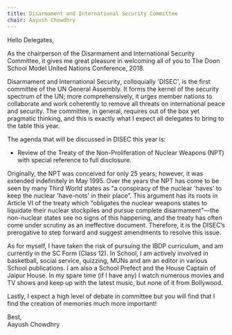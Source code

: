 ```yaml
---
title: Disarmament and International Security Committee
chair: Aayush Chowdhry
---
```


Hello Delegates,

As the chairperson of the Disarmament and International Security Committee, it gives me great pleasure in welcoming all of you to The Doon School Model United Nations Conference, 2018.

Disarmament and International Security, colloquially 'DISEC', is the first committee of the UN General Assembly. It forms the kernel of the security spectrum of the UN; more comprehensively, it urges member nations to collaborate and work coherently to remove all threats on international peace and security. The committee, in general, requires out of the box yet pragmatic thinking, and this is exactly what I expect all delegates to bring to the table this year.

The agenda that will be discussed in DISEC this year is:
- Review of the Treaty of the Non-Proliferation of Nuclear Weapons (NPT) with special reference to full disclosure.

Originally, the NPT was conceived for only 25 years; however, it was extended indefinitely in May 1995. Over the years the NPT has come to be seen by many Third World states as "a conspiracy of the nuclear 'haves' to keep the nuclear 'have-nots' in their place”. This argument has its roots in Article VI of the treaty which "obligates the nuclear weapons states to liquidate their nuclear stockpiles and pursue complete disarmament"—the non-nuclear states see no signs of this happening, and the treaty has often come under scrutiny as an ineffective document. Therefore, it is the DISEC’s prerogative to step forward and suggest amendments to resolve this issue.

As for myself, I have taken the risk of pursuing the IBDP curriculum, and am currently in the SC Form (Class 12). In School, I am actively involved in basketball, social service, quizzing, MUNs and am an editor in various School publications. I am also a School Prefect and the House Captain of Jaipur House. In my spare time (if I have any) I watch numerous movies and TV shows and keep up with the latest music, but none of it from Bollywood.

Lastly, I expect a high level of debate in committee but you will find that I find the creation of memories much more important!

Best,<br>
Aayush Chowdhry
